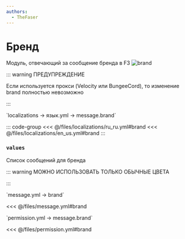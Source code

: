 ```yaml
---
authors:
  - TheFaser
---
```


# Бренд

Модуль, отвечающий за сообщение бренда в F3
![brand](/brand.png)

::: warning ПРЕДУПРЕЖДЕНИЕ

Если используется прокси (Velocity или BungeeCord), то изменение brand полностью невозможно

:::

[//]: # (localization)
<!--@include: @/parts/words.md#localization--> 
<!--@include: @/parts/words.md#path--> `localizations → язык.yml → message.brand`

<!--@include: @/parts/words.md#default--> 

::: code-group
<<< @/files/localizations/ru_ru.yml#brand
<<< @/files/localizations/en_us.yml#brand
:::

### `values`

Список сообщений для бренда

::: warning МОЖНО ИСПОЛЬЗОВАТЬ ТОЛЬКО ОБЫЧНЫЕ ЦВЕТА
<!--@include: @/parts/color.md-->
:::


[//]: # (message.yml)
<!--@include: @/parts/words.md#setting-->
<!--@include: @/parts/words.md#path--> `message.yml → brand`

<!--@include: @/parts/words.md#default-->
<<< @/files/message.yml#brand

<!--@include: @/parts/enable.md-->
<!--@include: @/parts/random.md-->
<!--@include: @/parts/destination.md-->
<!--@include: @/parts/ticker.md-->

[//]: # (permission.yml)
<!--@include: @/parts/words.md#permission-->
<!--@include: @/parts/words.md#path--> `permission.yml → message.brand`

<!--@include: @/parts/words.md#default-->
<<< @/files/permission.yml#brand

<!--@include: @/parts/permission/permissionTier3.md-->